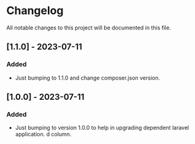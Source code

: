 # Changelog

All notable changes to this project will be documented in this file.

## [1.1.0] - 2023-07-11

### Added

- Just bumping to 1.1.0 and change composer.json version.

## [1.0.0] - 2023-07-11

### Added

- Just bumping to version 1.0.0 to help in upgrading dependent laravel application.
  d column.
